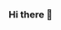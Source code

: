 ### Hi there 👋

<!--
**boneless3vil/Boneless3vil** is a ✨ _special_ ✨ repository because its `README.md` (this file) appears on your GitHub profile.

Here are some ideas to get you started:

🔭 I’m currently working on robotics and machine learning
🌱 I’m currently learning Python 3
👯 I’m looking to collaborate on home automation, robotics, Python programming
🤔 I’m looking for help with everything! I'm new to programming, but work with many products in my house, testing home automation and bettering machine learning. A problem in home automation is that there are too many products under too many apps that don't play well with others. I'd like to fix that.
💬 Ask me about my Yorkie
📫 How to reach me: ...


![github_ani](https://user-images.githubusercontent.com/37096811/205367393-d4bbd5cb-0fa8-4e3f-9bf9-f156ea679193.svg)
